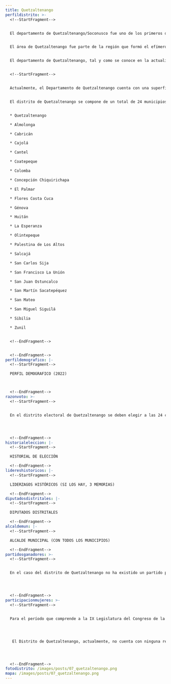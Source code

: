 ```yaml
---
title: Quetzaltenango
perfildistrito: >-
  <!--StartFragment-->


  El departamento de Quetzaltenango/Soconusco fue uno de los primeros departamentos establecidos tras la anexión a México por la Asamblea Constituyente el 11 de octubre de 1825, junto a otras 6 agrupaciones territoriales. Durante este tiempo, Quetzaltenango contaba con una serie de distritos entre los que se encontraban el área de Mazatenango, Retalhuleu y San Marcos.  


  El área de Quetzaltenango fue parte de la región que formó el efímero Estado de Los Altos, aprobado el 25 de diciembre de 1838 por el Congreso de la República Federal de Centroamérica, debido a movimientos secesionistas en la región.  Este Estado se constituyó en cuatro departamentos que comprendían a Quetzaltenango, Totonicapán, Sololá y Suchitepéquez. Sin embargo, dicho territorio fue reintegrado a la República de Guatemala en 1840 por el general Rafael Carrera, dando por terminada la separación del Estado de los Altos del resto del país. 


  El departamento de Quetzaltenango, tal y como se conoce en la actualidad, fue fundado a través de un decreto de la Asamblea Nacional Constituyente el 16 de septiembre de 1845.


  <!--StartFragment-->


  Actualmente, el Departamento de Quetzaltenango cuenta con una superficie de 1953 km² y una población total de 799,101 habitantes. Estos se subdividen en un 61.55% de población urbana y el restante 38.45% de población rural. Asimismo, el departamento de Quetzaltenango cuenta con una población mayormente identificada con el género femenino (52.72%) y predominantemente maya (50.87%). La edad promedio del departamento es de 28 años, por lo que se puede catalogar como un área predominantemente joven. 


  El distrito de Quetzaltenango se compone de un total de 24 municipios, entre los que destaca la cabecera departamental del mismo nombre. Estas 24 unidades territoriales son: 


  * Quetzaltenango 

  * Almolonga

  * Cabricán

  * Cajolá

  * Cantel

  * Coatepeque

  * Colomba 

  * Concepción Chiquirichapa

  * El Palmar 

  * Flores Costa Cuca

  * Génova 

  * Huitán

  * La Esperanza

  * Olintepeque

  * Palestina de Los Altos

  * Salcajá

  * San Carlos Sija

  * San Francisco La Unión

  * San Juan Ostuncalco

  * San Martín Sacatepéquez

  * San Mateo 

  * San Miguel Siguilá

  * Sibilia

  * Zunil


  <!--EndFragment-->


  <!--EndFragment-->
perfildemografico: |-
  <!--StartFragment-->

  PERFIL DEMOGRAFICO (2022)



  <!--EndFragment-->
razonvoto: >-
  <!--StartFragment-->


  En el distrito electoral de Quetzaltenango se deben elegir a las 24 corporaciones municipales (alcalde y síndicos) del departamento, correspondientes a los 24 municipios que componen el distrito. Asimismo, los ciudadanos del departamento deben elegir a 7 diputados distritales que les representarán en el Congreso de la República. 




  <!--EndFragment-->
historialeleccion: |-
  <!--StartFragment-->

  HISTORIAL DE ELECCIÓN

  <!--EndFragment-->
lidereshistoricos: |-
  <!--StartFragment-->

  LIDERZAGOS HISTÓRICOS (SI LOS HAY, 3 MEMORIAS)

  <!--EndFragment-->
diputadosdistritales: |-
  <!--StartFragment-->

  DIPUTADOS DISTRITALES

  <!--EndFragment-->
alcaldemun: |-
  <!--StartFragment-->

  ALCALDE MUNICIPAL (CON TODOS LOS MUNICIPIOS)

  <!--EndFragment-->
partidosganadores: >-
  <!--StartFragment-->


  En el caso del distrito de Quetzaltenango no ha existido un partido político que pueda mantener su caudal político en el paso de un proceso electoral a otro. Durante el proceso electoral de 2011, los partidos Patriota, UNE y LÍDER fueron los claros ganadores del proceso, adjudicándose cada uno dos de los siete escaños disponibles para el departamento. Sin embargo, para el proceso electoral del año 2015, mientras que la UNE y LÍDER lograron retener sus dos escaños respectivos, el Partido Patriota no logró obtener ningún escaño en el distrito; para luego desaparecer mediante un proceso de cancelación del partido por parte del Tribunal Supremo Electoral. Finalmente, para el proceso electoral del año 2019, con el partido LÍDER ya cancelado formalmente por el TSE, la UNE únicamente pudo retener uno de sus dos escaños respectivos, perdiendo parte de su dominio en el distrito de Quetzaltenango.




  <!--EndFragment-->
participacionmujeres: >-
  <!--StartFragment-->


  Para el período que comprende a la IX Legislatura del Congreso de la República de Guatemala (2020 - 2024), únicamente fueron electas 31 mujeres del total de 160 diputados que componen el hemiciclo parlamentario. Es decir, dicha Legislatura cuenta con un aproximado del 20% de representación política de la mujer; una de las cifras más bajas de representación femenina a nivel latinoamericano. 




   El Distrito de Quetzaltenango, actualmente, no cuenta con ninguna representante de género femenino en el Legislativo. Esta subrepresentación femenina es tal, que en los últimos tres procesos electorales estudiados, únicamente dos mujeres han sido electas como diputadas por el departamento de Quetzaltenango; ambas por el Partido Patriota en el proceso electoral de 2011.  




  <!--EndFragment-->
fotodistrito: /images/posts/07_quetzaltenango.png
mapa: /images/posts/07_quetzaltenango.png
---
```

